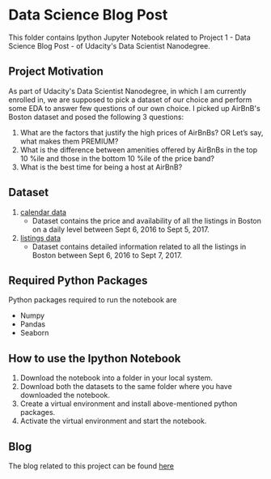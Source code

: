 # Data Science Blog Post
This folder contains Ipython Jupyter Notebook related to Project 1 - Data Science Blog Post - of Udacity's Data Scientist Nanodegree.

## Project Motivation
As part of Udacity's Data Scientist Nanodegree, in which I am currently enrolled in, we are supposed to pick a dataset of our choice and perform some EDA to answer few questions of our own choice. I picked up AirBnB's Boston dataset and posed the following 3 questions:
1. What are the factors that justify the high prices of AirBnBs? OR Let’s say, what makes them PREMIUM?
2. What is the difference between amenities offered by AirBnBs in the top 10 %ile and those in the bottom 10 %ile of the price band?
3. What is the best time for being a host at AirBnB?

## Dataset
1. [calendar data](https://www.kaggle.com/airbnb/boston?select=calendar.csv)
    - Dataset contains the price and availability of all the listings in Boston on a daily level between Sept 6, 2016 to Sept 5, 2017.
2. [listings data](https://www.kaggle.com/airbnb/boston?select=listings.csv)
    - Dataset contains detailed information related to all the listings in Boston between Sept 6, 2016 to Sept 7, 2017.

## Required Python Packages
Python packages required to run the notebook are
- Numpy
- Pandas
- Seaborn

## How to use the Ipython Notebook 
1. Download the notebook into a folder in your local system.
2. Download both the datasets to the same folder where you have downloaded the notebook.
3. Create a virtual environment and install above-mentioned python packages.
4. Activate the virtual environment and start the notebook.

## Blog
The blog related to this project can be found [here](https://medium.com/@vaibhavgupta.1apr/looking-to-invest-in-airbnb-real-estate-in-boston-give-this-article-and-data-science-a-chance-to-1108202fc49d)
